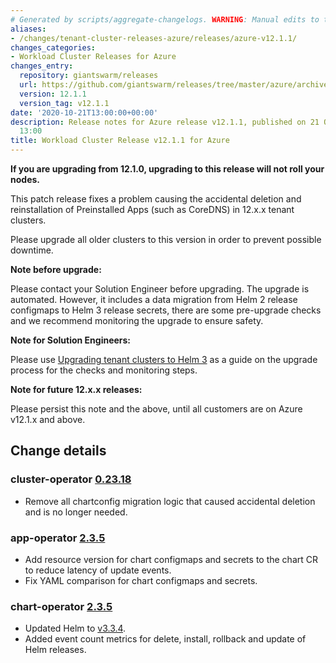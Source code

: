 ```yaml
---
# Generated by scripts/aggregate-changelogs. WARNING: Manual edits to this files will be overwritten.
aliases:
- /changes/tenant-cluster-releases-azure/releases/azure-v12.1.1/
changes_categories:
- Workload Cluster Releases for Azure
changes_entry:
  repository: giantswarm/releases
  url: https://github.com/giantswarm/releases/tree/master/azure/archived/v12.1.1
  version: 12.1.1
  version_tag: v12.1.1
date: '2020-10-21T13:00:00+00:00'
description: Release notes for Azure release v12.1.1, published on 21 October 2020,
  13:00
title: Workload Cluster Release v12.1.1 for Azure
---
```


**If you are upgrading from 12.1.0, upgrading to this release will not roll your nodes.**

This patch release fixes a problem causing the accidental deletion and reinstallation of Preinstalled Apps (such as CoreDNS) in 12.x.x tenant clusters.

Please upgrade all older clusters to this version in order to prevent possible downtime. 

**Note before upgrade:**

Please contact your Solution Engineer before upgrading. The upgrade is automated. However, it includes a data migration from Helm 2 release configmaps to Helm 3 release secrets, there are some pre-upgrade checks and we recommend monitoring the upgrade to ensure safety.

**Note for Solution Engineers:**

Please use [Upgrading tenant clusters to Helm 3](https://intranet.giantswarm.io/docs/dev-and-releng/helm/helm3-tenant-cluster-upgrade/) as a guide on the upgrade process for the checks and monitoring steps.

**Note for future 12.x.x releases:**

Please persist this note and the above, until all customers are on Azure v12.1.x and above.

## Change details

### cluster-operator [0.23.18](https://github.com/giantswarm/cluster-operator/blob/legacy/CHANGELOG.md#02318---2020-10-21)
- Remove all chartconfig migration logic that caused accidental deletion and is no longer needed.

### app-operator [2.3.5](https://github.com/giantswarm/app-operator/blob/master/CHANGELOG.md#235---2020-10-20)
- Add resource version for chart configmaps and secrets to the chart CR to reduce latency of update events.
- Fix YAML comparison for chart configmaps and secrets.

### chart-operator [2.3.5](https://github.com/giantswarm/chart-operator/blob/master/CHANGELOG.md#235---2020-10-13)
- Updated Helm to [v3.3.4](https://github.com/helm/helm/releases/tag/v3.3.4).
- Added event count metrics for delete, install, rollback and update of Helm releases.

